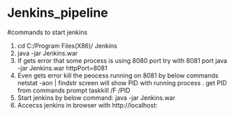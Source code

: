 # Jenkins_pipeline

#commands to start jenkins

1. cd C:/Program Files(X86)/ Jenkins
2. java -jar Jenkins.war
3. If gets error that some process is using 8080 port try with 8081 port
	java -jar Jenkins.war httpPort=8081
4. Even gets error kill the peocess running on 8081 by below commands
	netstat -aon | findstr <PortNumber>
	screen will show PID with running process . get PID from commands prompt
	taskkill /F /PID <PID>
5. Start jenkins by below command:
	java -jar Jenkins.war
6. Accecss jenkins in browser with http://localhost:<portNumber>
